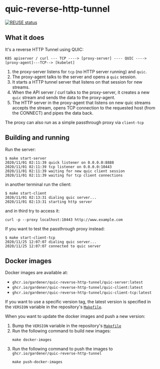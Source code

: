 # quic-reverse-http-tunnel

[![REUSE status](https://api.reuse.software/badge/github.com/gardener/quic-reverse-http-tunnel)](https://api.reuse.software/info/github.com/gardener/quic-reverse-http-tunnel)

## What it does

It's a reverse HTTP Tunnel using QUIC:

```text
K8S apiserver / curl --- TCP ----> [proxy-server] ---- QUIC ----> [proxy-agent]---TCP--> [kubelet]
```

1. the proxy-server listens for `tcp` (no HTTP server running) and `quic`.
1. The proxy-agent talks to the server and opens a `quic` session.
1. It starts a HTTP tunnel server that listens on that session for new streams.
1. When the API server / curl talks to the proxy-server, it creates a new `quic` stream and sends the data to the proxy-agent.
1. The HTTP server in the proxy-agent that listens on new quic streams accepts the stream, opens TCP connection to the requested host (from the CONNECT) and pipes the data back.

The proxy can also run as a simple passthrough proxy via `client-tcp`
## Building and running

Run the server:

```console
$ make start-server
2020/11/01 02:11:39 quick listener on 0.0.0.0:8888
2020/11/01 02:11:39 tcp listener on 0.0.0.0:10443
2020/11/01 02:11:39 waiting for new quic client session
2020/11/01 02:11:39 waiting for tcp client connections
```

in another terminal run the client:

```console
$ make start-client
2020/11/01 02:13:31 dialing quic server...
2020/11/01 02:13:31 starting http server
```

and in third try to access it:

```console
curl -p --proxy localhost:10443 http://www.example.com
```

If you want to test the passthrough proxy instead:

```console
$ make start-client-tcp
2020/11/25 12:07:07 dialing quic server...
2020/11/25 12:07:07 connected to quic server
```

## Docker images

Docker images are available at:

- `ghcr.io/gardener/quic-reverse-http-tunnel/quic-server:latest`
- `ghcr.io/gardener/quic-reverse-http-tunnel/quic-client:latest`
- `ghcr.io/gardener/quic-reverse-http-tunnel/quic-client-tcp:latest`

If you want to use a specific version tag, the latest version is specified in the `VERSION` variable in the repository's [`Makefile`](./Makefile).

When you want to update the docker images and push a new version:
1. Bump the `VERSION` variable in the repository's [`Makefile`](./Makefile)
1. Run the following command to build new images:
    ```console
    make docker-images
    ```
1. Run the following command to push the images to `ghcr.io/gardener/quic-reverse-http-tunnel`
    ```console
    make push-docker-images
    ```